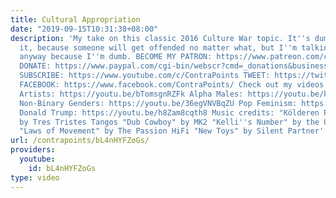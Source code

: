 ```yaml
---
title: Cultural Appropriation
date: "2019-09-15T10:31:38+08:00"
description: 'My take on this classic 2016 Culture War topic. It''s dumb to talk about
  it, because someone will get offended no matter what, but I''m talking about it
  anyway because I''m dumb. BECOME MY PATRON: https://www.patreon.com/contrapoints
  DONATE: https://www.paypal.com/cgi-bin/webscr?cmd=_donations&business=QAXL4AUZAQY7C&lc=US&item_name=ContraPoints&currency_code=USD&bn=PP%2dDonationsBF%3abtn_donateCC_LG%2egif%3aNonHosted
  SUBSCRIBE: https://www.youtube.com/c/ContraPoints TWEET: https://twitter.com/ContraPoints
  FACEBOOK: https://www.facebook.com/ContraPoints/ Check out my videos about: Pick-Up
  Artists: https://youtu.be/bTomsgnRZFk Alpha Males: https://youtu.be/k6jYB74UQmI
  Non-Binary Genders: https://youtu.be/36egVNVBqZU Pop Feminism: https://youtu.be/3glomsCM5mU
  Donald Trump: https://youtu.be/h8Zam8cqth8 Music credits: "Kölderen Polka" and "Kolomeika"
  by Tres Tristes Tangos "Dub Cowboy" by MK2 "Kelli''s Number" by the U.S. Army Blues
  "Laws of Movement" by The Passion HiFi "New Toys" by Silent Partner'
url: /contrapoints/bL4nHYFZoGs/
providers:
  youtube:
    id: bL4nHYFZoGs
type: video
---
```

